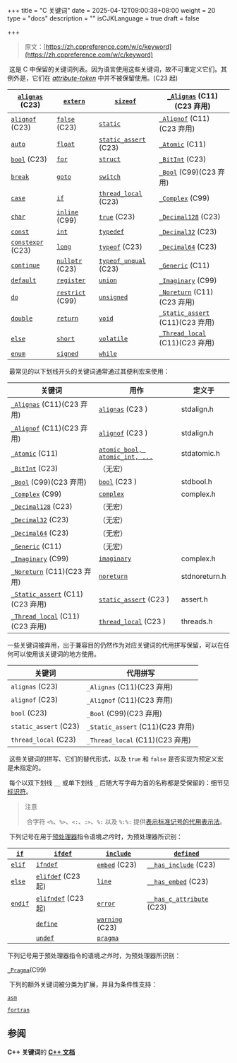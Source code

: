 +++
title = "C 关键词"
date = 2025-04-12T09:00:38+08:00
weight = 20
type = "docs"
description = ""
isCJKLanguage = true
draft = false

+++

> 原文：[https://zh.cppreference.com/w/c/keyword](https://zh.cppreference.com/w/c/keyword)

​	这是 C 中保留的关键词列表。因为语言使用这些关键词，故不可重定义它们。其例外是，它们在 [*attribute-token*](https://zh.cppreference.com/w/c/language/attributes) 中并不被保留使用。(C23 起)

| [`alignas`](https://zh.cppreference.com/w/c/keyword/alignas) (C23) | [`extern`](https://zh.cppreference.com/w/c/keyword/extern)   | [`sizeof`](https://zh.cppreference.com/w/c/keyword/sizeof)   | [`_Alignas`](https://zh.cppreference.com/w/c/keyword/_Alignas) (C11)(C23 弃用) |
| ------------------------------------------------------------ | ------------------------------------------------------------ | ------------------------------------------------------------ | ------------------------------------------------------------ |
| [`alignof`](https://zh.cppreference.com/w/c/keyword/alignof) (C23) | [`false`](https://zh.cppreference.com/w/c/keyword/false) (C23) | [`static`](https://zh.cppreference.com/w/c/keyword/static)   | [`_Alignof`](https://zh.cppreference.com/w/c/keyword/_Alignof) (C11)(C23 弃用) |
| [`auto`](https://zh.cppreference.com/w/c/keyword/auto)       | [`float`](https://zh.cppreference.com/w/c/keyword/float)     | [`static_assert`](https://zh.cppreference.com/w/c/keyword/static_assert) (C23) | [`_Atomic`](https://zh.cppreference.com/w/c/keyword/_Atomic) (C11) |
| [`bool`](https://zh.cppreference.com/w/c/keyword/bool) (C23) | [`for`](https://zh.cppreference.com/w/c/keyword/for)         | [`struct`](https://zh.cppreference.com/w/c/keyword/struct)   | [`_BitInt`](https://zh.cppreference.com/mwiki/index.php?title=c/keyword/_BitInt&action=edit&redlink=1) (C23) |
| [`break`](https://zh.cppreference.com/w/c/keyword/break)     | [`goto`](https://zh.cppreference.com/w/c/keyword/goto)       | [`switch`](https://zh.cppreference.com/w/c/keyword/switch)   | [`_Bool`](https://zh.cppreference.com/w/c/keyword/_Bool) (C99)(C23 弃用) |
| [`case`](https://zh.cppreference.com/w/c/keyword/case)       | [`if`](https://zh.cppreference.com/w/c/keyword/if)           | [`thread_local`](https://zh.cppreference.com/w/c/keyword/thread_local) (C23) | [`_Complex`](https://zh.cppreference.com/w/c/keyword/_Complex) (C99) |
| [`char`](https://zh.cppreference.com/w/c/keyword/char)       | [`inline`](https://zh.cppreference.com/w/c/keyword/inline) (C99) | [`true`](https://zh.cppreference.com/w/c/keyword/true) (C23) | [`_Decimal128`](https://zh.cppreference.com/w/c/keyword/_Decimal128) (C23) |
| [`const`](https://zh.cppreference.com/w/c/keyword/const)     | [`int`](https://zh.cppreference.com/w/c/keyword/int)         | [`typedef`](https://zh.cppreference.com/w/c/keyword/typedef) | [`_Decimal32`](https://zh.cppreference.com/w/c/keyword/_Decimal32) (C23) |
| [`constexpr`](https://zh.cppreference.com/w/c/keyword/constexpr) (C23) | [`long`](https://zh.cppreference.com/w/c/keyword/long)       | [`typeof`](https://zh.cppreference.com/w/c/keyword/typeof) (C23) | [`_Decimal64`](https://zh.cppreference.com/w/c/keyword/_Decimal64) (C23) |
| [`continue`](https://zh.cppreference.com/w/c/keyword/continue) | [`nullptr`](https://zh.cppreference.com/w/c/keyword/nullptr) (C23) | [`typeof_unqual`](https://zh.cppreference.com/w/c/keyword/typeof_unqual) (C23) | [`_Generic`](https://zh.cppreference.com/w/c/keyword/_Generic) (C11) |
| [`default`](https://zh.cppreference.com/w/c/keyword/default) | [`register`](https://zh.cppreference.com/w/c/keyword/register) | [`union`](https://zh.cppreference.com/w/c/keyword/union)     | [`_Imaginary`](https://zh.cppreference.com/w/c/keyword/_Imaginary) (C99) |
| [`do`](https://zh.cppreference.com/w/c/keyword/do)           | [`restrict`](https://zh.cppreference.com/w/c/keyword/restrict) (C99) | [`unsigned`](https://zh.cppreference.com/w/c/keyword/unsigned) | [`_Noreturn`](https://zh.cppreference.com/w/c/keyword/_Noreturn) (C11)(C23 弃用) |
| [`double`](https://zh.cppreference.com/w/c/keyword/double)   | [`return`](https://zh.cppreference.com/w/c/keyword/return)   | [`void`](https://zh.cppreference.com/w/c/keyword/void)       | [`_Static_assert`](https://zh.cppreference.com/w/c/keyword/_Static_assert) (C11)(C23 弃用) |
| [`else`](https://zh.cppreference.com/w/c/keyword/else)       | [`short`](https://zh.cppreference.com/w/c/keyword/short)     | [`volatile`](https://zh.cppreference.com/w/c/keyword/volatile) | [`_Thread_local`](https://zh.cppreference.com/w/c/keyword/_Thread_local) (C11)(C23 弃用) |
| [`enum`](https://zh.cppreference.com/w/c/keyword/enum)       | [`signed`](https://zh.cppreference.com/w/c/keyword/signed)   | [`while`](https://zh.cppreference.com/w/c/keyword/while)     |                                                              |



​	最常见的以下划线开头的关键词通常通过其便利宏来使用：

| **关键词**                                                   | **用作**                                                     | **定义于**    |
| ------------------------------------------------------------ | ------------------------------------------------------------ | ------------- |
| [`_Alignas`](https://zh.cppreference.com/w/c/keyword/_Alignas) (C11)(C23 弃用) | [`alignas`](https://zh.cppreference.com/w/c/types) (C23 )    | stdalign.h    |
| [`_Alignof`](https://zh.cppreference.com/w/c/keyword/_Alignof) (C11)(C23 弃用) | [`alignof`](https://zh.cppreference.com/w/c/types) (C23 )    | stdalign.h    |
| [`_Atomic`](https://zh.cppreference.com/w/c/keyword/_Atomic) (C11) | [`atomic_bool, atomic_int, ...`](https://zh.cppreference.com/w/c/thread) | stdatomic.h   |
| [`_BitInt`](https://zh.cppreference.com/mwiki/index.php?title=c/keyword/_BitInt&action=edit&redlink=1) (C23) | （无宏）                                                     |               |
| [`_Bool`](https://zh.cppreference.com/w/c/keyword/_Bool) (C99)(C23 弃用) | [`bool`](https://zh.cppreference.com/w/c/types) (C23 )       | stdbool.h     |
| [`_Complex`](https://zh.cppreference.com/w/c/keyword/_Complex) (C99) | [`complex`](https://zh.cppreference.com/w/c/numeric/complex/complex) | complex.h     |
| [`_Decimal128`](https://zh.cppreference.com/w/c/keyword/_Decimal128) (C23) | （无宏）                                                     |               |
| [`_Decimal32`](https://zh.cppreference.com/w/c/keyword/_Decimal32) (C23) | （无宏）                                                     |               |
| [`_Decimal64`](https://zh.cppreference.com/w/c/keyword/_Decimal64) (C23) | （无宏）                                                     |               |
| [`_Generic`](https://zh.cppreference.com/w/c/keyword/_Generic) (C11) | （无宏）                                                     |               |
| [`_Imaginary`](https://zh.cppreference.com/w/c/keyword/_Imaginary) (C99) | [`imaginary`](https://zh.cppreference.com/w/c/numeric/complex/imaginary) | complex.h     |
| [`_Noreturn`](https://zh.cppreference.com/w/c/keyword/_Noreturn) (C11)(C23 弃用) | [`noreturn`](https://zh.cppreference.com/w/c/types)          | stdnoreturn.h |
| [`_Static_assert`](https://zh.cppreference.com/w/c/keyword/_Static_assert) (C11)(C23 弃用) | [`static_assert`](https://zh.cppreference.com/w/c/error/static_assert) (C23 ) | assert.h      |
| [`_Thread_local`](https://zh.cppreference.com/w/c/keyword/_Thread_local) (C11)(C23 弃用) | [`thread_local`](https://zh.cppreference.com/w/c/thread/thread_local) (C23 ) | threads.h     |

​	一些关键词被弃用，出于兼容目的仍然作为对应关键词的代用拼写保留，可以在任何可以使用该关键词的地方使用。

| **关键词**            | **代用拼写**                     |
| --------------------- | -------------------------------- |
| `alignas` (C23)       | `_Alignas` (C11)(C23 弃用)       |
| `alignof` (C23)       | `_Alignof` (C11)(C23 弃用)       |
| `bool` (C23)          | `_Bool` (C99)(C23 弃用)          |
| `static_assert` (C23) | `_Static_assert` (C11)(C23 弃用) |
| `thread_local` (C23)  | `_Thread_local` (C11)(C23 弃用)  |

​	这些关键词的拼写、它们的替代形式，以及 `true` 和 `false` 是否实现为预定义宏是未指定的。

​	每个以双下划线 `__` 或单下划线 `_` 后随大写字母为首的名称都是受保留的：细节见[标识符](https://zh.cppreference.com/w/c/language/identifier#.E4.BF.9D.E7.95.99.E6.A0.87.E8.AF.86.E7.AC.A6)。

> 注意
>
> ​	合字符 `<%`、`%>`、`<:`、`:>`、`%:` 以及 `%:%:` 提供[表示标准记号的代用表示法](https://zh.cppreference.com/w/c/language/operator_alternative)。

​	下列记号在用于[预处理器](https://zh.cppreference.com/w/c/preprocessor)指令语境*之内* ﻿时，为预处理器所识别：

| [`if`](https://zh.cppreference.com/w/c/preprocessor/conditional) | [`ifdef`](https://zh.cppreference.com/w/c/preprocessor/conditional) | [`include`](https://zh.cppreference.com/w/c/preprocessor/include) | [`defined`](https://zh.cppreference.com/w/c/preprocessor/conditional) |
| ------------------------------------------------------------ | ------------------------------------------------------------ | ------------------------------------------------------------ | ------------------------------------------------------------ |
| [`elif`](https://zh.cppreference.com/w/c/preprocessor/conditional) | [`ifndef`](https://zh.cppreference.com/w/c/preprocessor/conditional) | [`embed`](https://zh.cppreference.com/w/c/preprocessor/embed) (C23) | [`__has_include`](https://zh.cppreference.com/w/c/preprocessor/include) (C23) |
| [`else`](https://zh.cppreference.com/w/c/preprocessor/conditional) | [`elifdef`](https://zh.cppreference.com/w/c/preprocessor/conditional) (C23 起) | [`line`](https://zh.cppreference.com/w/c/preprocessor/line)  | [`__has_embed`](https://zh.cppreference.com/w/c/preprocessor/embed) (C23) |
| [`endif`](https://zh.cppreference.com/w/c/preprocessor/conditional) | [`elifndef`](https://zh.cppreference.com/w/c/preprocessor/conditional) (C23 起) | [`error`](https://zh.cppreference.com/w/c/preprocessor/error) | [`__has_c_attribute`](https://zh.cppreference.com/w/c/language/attributes#.E5.B1.9E.E6.80.A7.E6.B5.8B.E8.AF.95) (C23) |
|                                                              | [`define`](https://zh.cppreference.com/w/c/preprocessor/replace) | [`warning`](https://zh.cppreference.com/w/c/preprocessor/error) (C23) |                                                              |
|                                                              | [`undef`](https://zh.cppreference.com/w/c/preprocessor/replace) | [`pragma`](https://zh.cppreference.com/w/c/preprocessor/impl) |                                                              |

​	下列记号用于预处理器指令的语境*之外* ﻿时，为预处理器所识别：

[`_Pragma`](https://zh.cppreference.com/w/c/preprocessor/impl)(C99)

​	下列的额外关键词被分类为扩展，并且为条件性支持：

[`asm`](https://zh.cppreference.com/w/c/language/asm)   

[`fortran`](https://zh.cppreference.com/w/c/keyword/fortran)

## 参阅

**C++ 关键词**的 **[C++ 文档](https://zh.cppreference.com/w/cpp/keyword)**